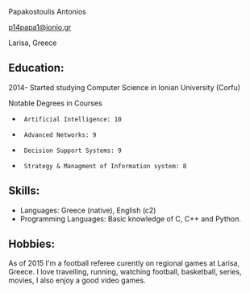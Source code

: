 

Papakostoulis Antoniοs

p14papa1@ionio.gr

Larisa, Greece


Education:
----------
2014- Started studying Computer Science in Ionian University (Corfu)


Notable Degrees in Courses
*      Artificial Intelligence: 10
*      Advanced Networks: 9
*      Decision Support Systems: 9
*      Strategy & Managment of Information system: 8

      
      
Skills:
-------
* Languages: Greece (native), English (c2)
* Programming Languages: Basic knowledge of C, C++ and Python.

Hobbies:
-------
As of 2015 I'm a football referee curently on regional games at Larisa, Greece. I love travelling, running, watching football, basketball, series, movies, I also enjoy a good video games.

